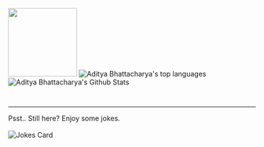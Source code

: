 <img src="https://media.giphy.com/media/3o7bu6KDIpS4OFRP6o/giphy.gif" width="140" height="140" />

<img src="https://github-readme-stats.vercel.app/api/top-langs/?username=AdityaBhattacharya1&theme=react" alt="Aditya Bhattacharya's top languages">

<img align="center" src="https://github-readme-stats.vercel.app/api?username=AdityaBhattacharya1&show_icons=true&line_height=27&v=5&theme=react" alt="Aditya Bhattacharya's Github Stats" />


<a href="https://github.com/AdityaBhattacharya1/Travel-Agency-Sample"><img align="center" src="https://github-readme-stats.vercel.app/api/pin/?username=AdityaBhattacharya1&repo=Travel-Agency-Sample&theme=react" alt="" />
</a>

<a href="https://github.com/AdityaBhattacharya1/News-Summariser"><img align="center" src="https://github-readme-stats.vercel.app/api/pin/?username=AdityaBhattacharya1&repo=News-Summariser&theme=react" alt="" />
</a>


<hr>
  Psst.. Still here? Enjoy some jokes.
<br><br>
<img src="https://readme-jokes.vercel.app/api?theme=react&qcolor=%5FD4F4&acolor=%FFF&borderColor=%20232A&textColor=%5FD4F4&textColor=%FFF" alt="Jokes Card" />

